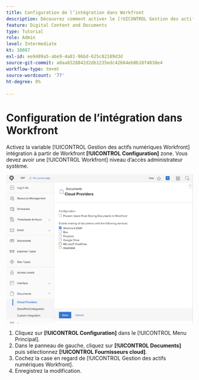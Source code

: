 ```yaml
---
title: Configuration de l’intégration dans Workfront
description: Découvrez comment activer le [!UICONTROL Gestion des actifs numériques Workfront] intégration au niveau d’accès administrateur système.
feature: Digital Content and Documents
type: Tutorial
role: Admin
level: Intermediate
kt: 10087
exl-id: ee9489a5-abe9-4a81-96bd-625c82189d3d
source-git-commit: a0aa8328842d2db1235edc42664eb0b18f4038e4
workflow-type: tm+mt
source-wordcount: '77'
ht-degree: 0%

---
```


# Configuration de l’intégration dans Workfront

Activez la variable [!UICONTROL Gestion des actifs numériques Workfront] intégration à partir de Workfront **[!UICONTROL Configuration]** zone. Vous devez avoir une [!UICONTROL Workfront] niveau d’accès administrateur système.

![Capture d’écran de la [!UICONTROL Fournisseurs cloud] page de configuration](assets/01-configure-the-integration-in-workfront.png)

1. Cliquez sur **[!UICONTROL Configuration]** dans le [!UICONTROL Menu Principal].
1. Dans le panneau de gauche, cliquez sur **[!UICONTROL Documents]** puis sélectionnez **[!UICONTROL Fournisseurs cloud]**.
1. Cochez la case en regard de [!UICONTROL Gestion des actifs numériques Workfront].
1. Enregistrez la modification.

<!--
Learn more graphic and documentation article link, below
* Enabling Workfront DAM
 -->
